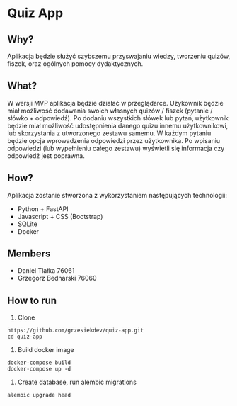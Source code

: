 # Quiz App
## Why?
Aplikacja będzie służyć szybszemu przyswajaniu wiedzy, tworzeniu quizów, fiszek, oraz ogólnych pomocy dydaktycznych. 
## What?
W wersji MVP aplikacja będzie działać w przeglądarce. Użykownik będzie miał możliwość dodawania swoich własnych quizów / fiszek (pytanie / słówko + odpowiedź). Po dodaniu wszystkich słówek lub pytań, użytkownik będzie miał możliwość udostępnienia danego quizu innemu użytkownikowi, lub skorzystania z utworzonego zestawu samemu. W każdym pytaniu będzie opcja wprowadzenia odpowiedzi przez użytkownika. Po wpisaniu odpowiedzi (lub wypełnieniu całego zestawu) wyświetli się informacja czy odpowiedź jest poprawna.
## How? 
Aplikacja zostanie stworzona z wykorzystaniem następujących technologii:
+ Python + FastAPI
+ Javascript + CSS (Bootstrap)
+ SQLite
+ Docker
## Members
+ Daniel Tlałka 76061
+ Grzegorz Bednarski 76060
## How to run
1. Clone
```
https://github.com/grzesiekdev/quiz-app.git
cd quiz-app
```
1. Build docker image
```
docker-compose build
docker-compose up -d
```
1. Create database, run alembic migrations
```
alembic upgrade head
```